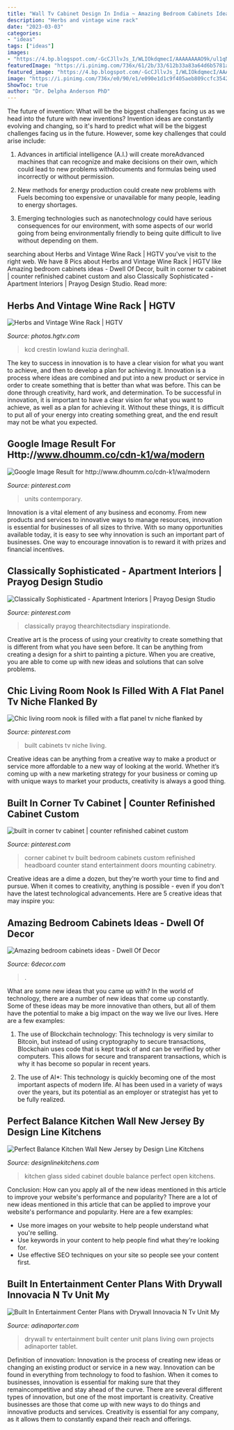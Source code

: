 ```yaml
---
title: "Wall Tv Cabinet Design In India ~ Amazing Bedroom Cabinets Ideas"
description: "Herbs and vintage wine rack"
date: "2023-03-03"
categories:
- "ideas"
tags: ["ideas"]
images:
- "https://4.bp.blogspot.com/-GcCJllvJs_I/WLIOkdqmecI/AAAAAAAAO9k/ul1qNB2P6TUQSqpnYc4ac-TTZSqJrVg1QCLcB/s1600/11.jpg"
featuredImage: "https://i.pinimg.com/736x/61/2b/33/612b33a83a64d6b5781a68b660fe8799.jpg"
featured_image: "https://4.bp.blogspot.com/-GcCJllvJs_I/WLIOkdqmecI/AAAAAAAAO9k/ul1qNB2P6TUQSqpnYc4ac-TTZSqJrVg1QCLcB/s1600/11.jpg"
image: "https://i.pinimg.com/736x/e0/90/e1/e090e1d1c9f405aeb809ccfc3542fed8.jpg"
ShowToc: true
author: "Dr. Delpha Anderson PhD"
---
```



The future of invention: What will be the biggest challenges facing us as we head into the future with new inventions?
Invention ideas are constantly evolving and changing, so it's hard to predict what will be the biggest challenges facing us in the future. However, some key challenges that could arise include:
1. Advances in artificial intelligence (A.I.) will create moreAdvanced machines that can recognize and make decisions on their own, which could lead to new problems withdocuments and formulas being used incorrectly or without permission.

2. New methods for energy production could create new problems with Fuels becoming too expensive or unavailable for many people, leading to energy shortages.

3. Emerging technologies such as nanotechnology could have serious consequences for our environment, with some aspects of our world going from being environmentally friendly to being quite difficult to live without depending on them.

	

		
searching about Herbs and Vintage Wine Rack | HGTV you've visit to the right web. We have 8 Pics about Herbs and Vintage Wine Rack | HGTV like Amazing bedroom cabinets ideas - Dwell Of Decor, built in corner tv cabinet | counter refinished cabinet custom and also Classically Sophisticated - Apartment Interiors | Prayog Design Studio. Read more:
		
    
## Herbs And Vintage Wine Rack | HGTV

<img loading=lazy src="https://hgtvhome.sndimg.com/content/dam/images/hgtv/fullset/2019/7/0/DOTY2019_Kristina-Crestin_Lowland-Farm_15.jpg.rend.hgtvcom.966.1288.suffix/1561990705054.jpeg" onerror="this.onerror=null;this.src='https://tse4.mm.bing.net/th?id=OIP.Ss3cMvjcsxDuhQvLsCeDqQHaJ4&amp;pid=15.1';" alt="Herbs and Vintage Wine Rack | HGTV">

_Source: photos.hgtv.com_

>kcd crestin lowland kuzia deringhall. 

	

The key to success in innovation is to have a clear vision for what you want to achieve, and then to develop a plan for achieving it.
Innovation is a process where ideas are combined and put into a new product or service in order to create something that is better than what was before. This can be done through creativity, hard work, and determination. To be successful in innovation, it is important to have a clear vision for what you want to achieve, as well as a plan for achieving it. Without these things, it is difficult to put all of your energy into creating something great, and the end result may not be what you expected.

    
## Google Image Result For Http://www.dhoumm.co/cdn-k1/wa/modern

<img loading=lazy src="https://i.pinimg.com/736x/e0/90/e1/e090e1d1c9f405aeb809ccfc3542fed8.jpg" onerror="this.onerror=null;this.src='https://tse4.mm.bing.net/th?id=OIP.9ySorF3A0I0YqnYeIsrBoAHaHa&amp;pid=15.1';" alt="Google Image Result for http://www.dhoumm.co/cdn-k1/wa/modern">

_Source: pinterest.com_

>units contemporary. 

	

Innovation is a vital element of any business and economy. From new products and services to innovative ways to manage resources, innovation is essential for businesses of all sizes to thrive. With so many opportunities available today, it is easy to see why innovation is such an important part of businesses. One way to encourage innovation is to reward it with prizes and financial incentives.

    
## Classically Sophisticated - Apartment Interiors | Prayog Design Studio

<img loading=lazy src="https://i.pinimg.com/736x/61/2b/33/612b33a83a64d6b5781a68b660fe8799.jpg" onerror="this.onerror=null;this.src='https://tse4.mm.bing.net/th?id=OIP.2DWYPwnQlvptIkdz6y-NcgHaLH&amp;pid=15.1';" alt="Classically Sophisticated - Apartment Interiors | Prayog Design Studio">

_Source: pinterest.com_

>classically prayog thearchitectsdiary inspirationde. 

	

Creative art is the process of using your creativity to create something that is different from what you have seen before. It can be anything from creating a design for a shirt to painting a picture. When you are creative, you are able to come up with new ideas and solutions that can solve problems.

    
## Chic Living Room Nook Is Filled With A Flat Panel Tv Niche Flanked By

<img loading=lazy src="https://i.pinimg.com/736x/9d/95/da/9d95da7a1b38c1ac7be0d6ab90024927--built-in-cabinets-base-cabinets.jpg?b=t" onerror="this.onerror=null;this.src='https://tse2.mm.bing.net/th?id=OIP.mLXX9XFjXr6sIOH3NTAFNgHaLH&amp;pid=15.1';" alt="Chic living room nook is filled with a flat panel tv niche flanked by">

_Source: pinterest.com_

>built cabinets tv niche living. 

	

Creative ideas can be anything from a creative way to make a product or service more affordable to a new way of looking at the world. Whether it’s coming up with a new marketing strategy for your business or coming up with unique ways to market your products, creativity is always a good thing.

    
## Built In Corner Tv Cabinet | Counter Refinished Cabinet Custom

<img loading=lazy src="https://s-media-cache-ak0.pinimg.com/736x/a8/cf/3b/a8cf3b86cf67db8ac27ec1de65858c34.jpg" onerror="this.onerror=null;this.src='https://tse3.mm.bing.net/th?id=OIP.nDR7Mti3qun4SdQvcpvAWQHaJ3&amp;pid=15.1';" alt="built in corner tv cabinet | counter refinished cabinet custom">

_Source: pinterest.com_

>corner cabinet tv built bedroom cabinets custom refinished headboard counter stand entertainment doors mounting cabinetry. 

	

Creative ideas are a dime a dozen, but they're worth your time to find and pursue. When it comes to creativity, anything is possible - even if you don't have the latest technological advancements. Here are 5 creative ideas that may inspire you: 

    
## Amazing Bedroom Cabinets Ideas - Dwell Of Decor

<img loading=lazy src="https://4.bp.blogspot.com/-GcCJllvJs_I/WLIOkdqmecI/AAAAAAAAO9k/ul1qNB2P6TUQSqpnYc4ac-TTZSqJrVg1QCLcB/s1600/11.jpg" onerror="this.onerror=null;this.src='https://tse1.mm.bing.net/th?id=OIP.GeVrXTGchz6QHB_zL9Z0-AHaE8&amp;pid=15.1';" alt="Amazing bedroom cabinets ideas - Dwell Of Decor">

_Source: 6decor.com_

>. 

	

What are some new ideas that you came up with?
In the world of technology, there are a number of new ideas that come up constantly. Some of these ideas may be more innovative than others, but all of them have the potential to make a big impact on the way we live our lives. Here are a few examples:
1. The use of Blockchain technology: This technology is very similar to Bitcoin, but instead of using cryptography to secure transactions, Blockchain uses code that is kept track of and can be verified by other computers. This allows for secure and transparent transactions, which is why it has become so popular in recent years.

2. The use of AI*: This technology is quickly becoming one of the most important aspects of modern life. AI has been used in a variety of ways over the years, but its potential as an employer or strategist has yet to be fully realized.

    
## Perfect Balance Kitchen Wall New Jersey By Design Line Kitchens

<img loading=lazy src="http://www.designlinekitchens.com/siteimages/orig/Glass-Double-Sided-Cabinet-2494.jpg" onerror="this.onerror=null;this.src='https://tse2.mm.bing.net/th?id=OIP.SjdBWQcH5TUphM8X19opmQHaLH&amp;pid=15.1';" alt="Perfect Balance Kitchen Wall New Jersey by Design Line Kitchens">

_Source: designlinekitchens.com_

>kitchen glass sided cabinet double balance perfect open kitchens. 

	

Conclusion: How can you apply all of the new ideas mentioned in this article to improve your website's performance and popularity?
There are a lot of new ideas mentioned in this article that can be applied to improve your website's performance and popularity. Here are a few examples: 
- Use more images on your website to help people understand what you're selling. 
- Use keywords in your content to help people find what they're looking for. 
- Use effective SEO techniques on your site so people see your content first.

    
## Built In Entertainment Center Plans With Drywall Innovacia N Tv Unit My

<img loading=lazy src="https://www.adinaporter.com/wp-content/uploads/thon/built-in-entertainment-center-plans-with-drywall-innovacia-n-tv-unit-my-own-projects-living-room-room-living-of-built-in-entertainment-center-plans-with-drywall-1024x600.jpg" onerror="this.onerror=null;this.src='https://tse1.mm.bing.net/th?id=OIP.3zxyNfbxNY4bdKwmXiHq_gHaEV&amp;pid=15.1';" alt="Built In Entertainment Center Plans with Drywall Innovacia N Tv Unit My">

_Source: adinaporter.com_

>drywall tv entertainment built center unit plans living own projects adinaporter tablet. 

	

Definition of innovation:
Innovation is the process of creating new ideas or changing an existing product or service in a new way. Innovation can be found in everything from technology to food to fashion. When it comes to businesses, innovation is essential for making sure that they remaincompetitive and stay ahead of the curve. There are several different types of innovation, but one of the most important is creativity. Creative businesses are those that come up with new ways to do things and innovative products and services. Creativity is essential for any company, as it allows them to constantly expand their reach and offerings.

